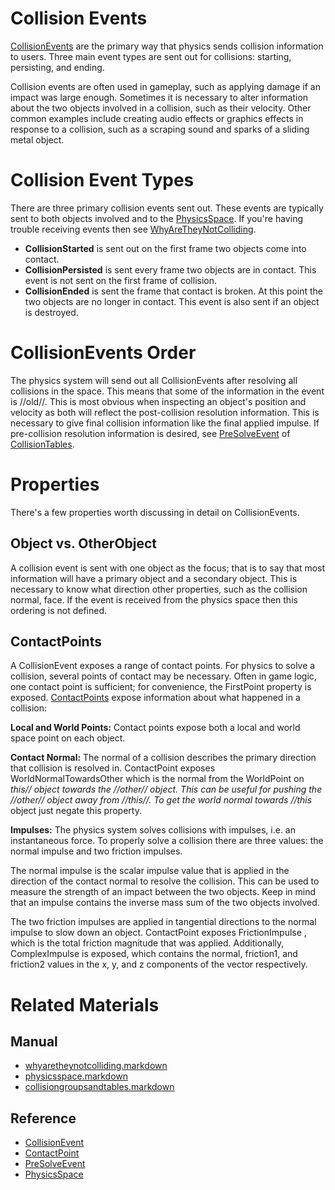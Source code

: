 # Collision Events
[ CollisionEvents](https://github.com/PlasmaEngine/PlasmaDocs/tree/master/docs/C%2B%2B/code_reference/class_reference/collisionevent.markdown) are the primary way that physics sends collision information to users. Three main event types are sent out for collisions: starting, persisting, and ending.

Collision events are often used in gameplay, such as applying damage if an impact was large enough. Sometimes it is necessary to alter information about the two objects involved in a collision, such as their velocity. Other common examples include creating audio effects or graphics effects in response to a collision, such as a scraping sound and sparks of a sliding metal object.

# Collision Event Types
There are three primary collision events sent out. These events are typically sent to both objects involved and to the [PhysicsSpace](https://plasmaengine.github.io/PlasmaDocs/Manual/physics/collisionoverview/physicsspace.markdown). If you're having trouble receiving events then see [WhyAreTheyNotColliding](https://plasmaengine.github.io/PlasmaDocs/Manual/physics/collisionoverview/physicstroubleshooting/whyaretheynotcolliding.markdown).

- **CollisionStarted** is sent out on the first frame two objects come into contact.
- **CollisionPersisted** is sent every frame two objects are in contact. This event is not sent on the first frame of collision.
- **CollisionEnded** is sent the frame that contact is broken. At this point the two objects are no longer in contact. This event is also sent if an object is destroyed.

# CollisionEvents Order
The physics system will send out all CollisionEvents after resolving all collisions in the space. This means that some of the information in the event is //old//. This is most obvious when inspecting an object's position and velocity as both will reflect the post-collision resolution information. This is necessary to give final collision information like the final applied impulse. If pre-collision resolution information is desired, see [PreSolveEvent](https://github.com/PlasmaEngine/PlasmaDocs/tree/master/docs/C%2B%2B/code_reference/class_reference/presolveevent.markdown) of [CollisionTables](https://plasmaengine.github.io/PlasmaDocs/Manual/physics/collisionoverview/collisiongroupsandtables.markdown).

# Properties
There's a few properties worth discussing in detail on CollisionEvents.

## Object vs. OtherObject
A collision event is sent with one object as the focus; that is to say that most information will have a primary object and a secondary object. This is necessary to know what direction other properties, such as the collision normal, face. If the event is received from the physics space then this ordering is not defined.

## ContactPoints
A CollisionEvent exposes a range of contact points. For physics to solve a collision, several points of contact may be necessary. Often in game logic, one contact point is sufficient; for convenience, the FirstPoint  property is exposed. [ ContactPoints](https://github.com/PlasmaEngine/PlasmaDocs/tree/master/docs/C%2B%2B/code_reference/class_reference/contactpoint.markdown) expose information about what happened in a collision:

**Local and World Points:** Contact points expose both a local and world space point on each object.

**Contact Normal:** The normal of a collision describes the primary direction that collision is resolved in. ContactPoint exposes WorldNormalTowardsOther  which is the normal from the WorldPoint on *this// object towards the //other// object. This can be useful for pushing the //other// object away from //this//. To get the world normal towards //this* object just negate this property.

**Impulses:** The physics system solves collisions with impulses, i.e. an instantaneous force. To properly solve a collision there are three values: the normal impulse and two friction impulses. 

The normal impulse is the scalar impulse value that is applied in the direction of the contact normal to resolve the collision. This can be used to measure the strength of an impact between the two objects. Keep in mind that an impulse contains the inverse mass sum of the two objects involved.

The two friction impulses are applied in tangential directions to the normal impulse to slow down an object. ContactPoint exposes FrictionImpulse , which is the total friction magnitude that was applied. Additionally, ComplexImpulse  is exposed, which contains the normal, friction1, and friction2 values in the x, y, and z components of the vector respectively.

# Related Materials
## Manual
- [whyaretheynotcolliding.markdown](https://plasmaengine.github.io/PlasmaDocs/Manual/physics/collisionoverview/physicstroubleshooting/whyaretheynotcolliding.markdown)
- [physicsspace.markdown](https://plasmaengine.github.io/PlasmaDocs/Manual/physics/collisionoverview/physicsspace.markdown)
- [collisiongroupsandtables.markdown](https://plasmaengine.github.io/PlasmaDocs/Manual/physics/collisionoverview/collisiongroupsandtables.markdown)

## Reference
- [CollisionEvent](https://github.com/PlasmaEngine/PlasmaDocs/tree/master/docs/C%2B%2B/code_reference/class_reference/collisionevent.markdown)
- [ContactPoint](https://github.com/PlasmaEngine/PlasmaDocs/tree/master/docs/C%2B%2B/code_reference/class_reference/contactpoint.markdown)
- [PreSolveEvent](https://github.com/PlasmaEngine/PlasmaDocs/tree/master/docs/C%2B%2B/code_reference/class_reference/presolveevent.markdown)
- [PhysicsSpace](https://github.com/PlasmaEngine/PlasmaDocs/tree/master/docs/C%2B%2B/code_reference/class_reference/physicsspace.markdown) 